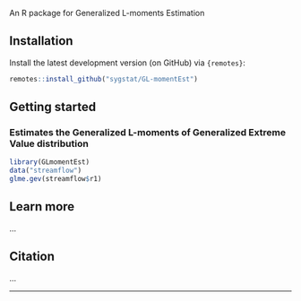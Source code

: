 
<!-- README.md is generated from README.Rmd. Please edit that file -->

An R package for Generalized L-moments Estimation

## Installation

Install the latest development version (on GitHub) via `{remotes}`:

``` r
remotes::install_github("sygstat/GL-momentEst")
```

## Getting started

### Estimates the Generalized L-moments of Generalized Extreme Value distribution

``` r
library(GLmomentEst)
data("streamflow")
glme.gev(streamflow$r1)
```

## Learn more

...

## Citation

...

-----
